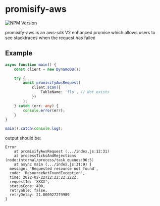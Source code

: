 
# promisify-aws
[![NPM Version](https://badge.fury.io/js/promisify-aws.svg?style=flat)](https://npmjs.org/package/promisify-aws)

promisify-aws is an aws-sdk V2 enhanced promise which allows users to see stacktraces when the request has failed

## Example

```typescript
async function main() {
	const client = new DynamoDB();

	try {
		await promisifyAwsRequest(
			client.scan({
				TableName: 'flo', // Not exists
			})
		);
	} catch (err: any) {
		console.error(err);
	}
}

main().catch(console.log);
```

output should be:

```
Error
    at promisifyAwsRequest (.../index.js:12:31)
    at processTicksAndRejections (node:internal/process/task_queues:96:5)
    at async main (.../index.js:31:9) {
  message: 'Requested resource not found',
  code: 'ResourceNotFoundException',
  time: 2022-02-22T22:22:22.222Z,
  requestId: 'XXXX',
  statusCode: 400,
  retryable: false,
  retryDelay: 21.800927279989
}
```
